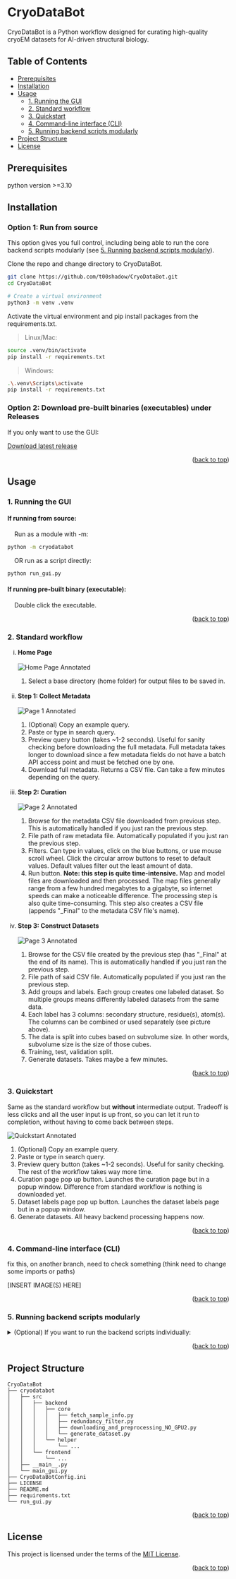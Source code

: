 <a id="readme-top"></a>

# CryoDataBot

CryoDataBot is a Python workflow designed for curating high-quality cryoEM datasets for AI-driven structural biology.

## Table of Contents

- [Prerequisites](#prerequisites)
- [Installation](#installation)
- [Usage](#usage)
  - [1. Running the GUI](#1-running-the-gui)
  - [2. Standard workflow](#2-standard-workflow)
  - [3. Quickstart](#3-quickstart)
  - [4. Command-line interface (CLI)](#4-command-line-interface-cli)
  - [5. Running backend scripts modularly](#5-running-backend-scripts-modularly)
- [Project Structure](#project-structure)
- [License](#license)

## Prerequisites
python version >=3.10

## Installation

### Option 1: Run from source
This option gives you full control, including being able to run the core backend scripts modularly (see [5. Running backend scripts modularly](#5-running-backend-scripts-modularly)).

Clone the repo and change directory to CryoDataBot.
```sh
git clone https://github.com/t00shadow/CryoDataBot.git
cd CryoDataBot

# Create a virtual environment
python3 -m venv .venv
```
Activate the virtual environment and pip install packages from the requirements.txt.

> Linux/Mac:
```sh
source .venv/bin/activate
pip install -r requirements.txt
```

> Windows:
```sh
.\.venv\Scripts\activate
pip install -r requirements.txt
```

### Option 2: Download pre-built binaries (executables) under Releases
If you only want to use the GUI:

[Download latest release](https://github.com/t00shadow/CryoDataBot/releases/latest)

<p align="right">(<a href="#readme-top">back to top</a>)</p>

## Usage
### 1. Running the GUI
#### If running from source:
&nbsp;&nbsp;&nbsp;&nbsp;Run as a module with -m:
```sh
python -m cryodatabot
```
&nbsp;&nbsp;&nbsp;&nbsp;OR run as a script directly:
```sh
python run_gui.py
```

#### If running pre-built binary (executable):
&nbsp;&nbsp;&nbsp;&nbsp;Double click the executable.

<p align="right">(<a href="#readme-top">back to top</a>)</p>

### 2. Standard workflow
<ol type="i">
  <li><b>Home Page</b></li></br>
  <img src="readme_images/home_annotated.png" alt="Home Page Annotated">
  <ol type="1">
    <li>Select a base directory (home folder) for output files to be saved in.</li>
  </ol>

  </br>
  
  <li><b>Step 1: Collect Metadata</b></li></br>
  <img src="readme_images/page1_annotated2.png" alt="Page 1 Annotated">
  <ol type="1">
    <li>(Optional) Copy an example query.</li>
    <li>Paste or type in search query.</li>
    <li>Preview query button (takes ~1-2 seconds). Useful for sanity checking before downloading the full metadata. Full metadata takes longer to download since a few metadata fields do not have a batch API access point and must be fetched one by one.</li>
    <li>Download full metadata. Returns a CSV file. Can take a few minutes depending on the query.</li>
  </ol>

  </br>
  
  <li><b>Step 2: Curation</b></li></br>
  <img src="readme_images/page2_annotated.png" alt="Page 2 Annotated">
  <ol type="1">
    <li>Browse for the metadata CSV file downloaded from previous step. This is automatically handled if you just ran the previous step.</li>
    <li>File path of raw metadata file. Automatically populated if you just ran the previous step.</li>
    <li>Filters. Can type in values, click on the blue buttons, or use mouse scroll wheel. Click the circular arrow buttons to reset to default values. Default values filter out the least amount of data.</li>
    <li>Run button. <b>Note: this step is quite time-intensive.</b> Map and model files are downloaded and then processed. The map files generally range from a few hundred megabytes to a gigabyte, so internet speeds can make a noticeable difference. The processing step is also quite time-consuming. This step also creates a CSV file (appends "_Final" to the metadata CSV file's name).</li>
  </ol>

  </br>
  
  <li><b>Step 3: Construct Datasets</b></li></br>
  <img src="readme_images/page3_annotated2.png" alt="Page 3 Annotated">
  <ol type="1">
    <li>Browse for the CSV file created by the previous step (has "_Final" at the end of its name). This is automatically handled if you just ran the previous step.</li>
    <li>File path of said CSV file. Automatically populated if you just ran the previous step.</li>
    <li>Add groups and labels. Each group creates one labeled dataset. So multiple groups means differently labeled datasets from the same data.</li>
    <li>Each label has 3 columns: secondary structure, residue(s), atom(s). The columns can be combined or used separately (see picture above).</li>
    <li>The data is split into cubes based on subvolume size. In other words, subvolume size is the size of those cubes.</li>
    <li>Training, test, validation split.</li>
    <li>Generate datasets. Takes maybe a few minutes.</li>
  </ol>
</ol>

<p align="right">(<a href="#readme-top">back to top</a>)</p>

### 3. Quickstart
Same as the standard workflow but **without** intermediate output. Tradeoff is less clicks and all the user input is up front, so you can let it run to completion, without having to come back between steps.

![Quickstart Annotated](readme_images/quickstart_annotated.png)
1. (Optional) Copy an example query.
2. Paste or type in search query.
3. Preview query button (takes ~1-2 seconds). Useful for sanity checking. The rest of the workflow takes way more time.
4. Curation page pop up button. Launches the curation page but in a popup window. Difference from standard workflow is nothing is downloaded yet.
5. Dataset labels page pop up button. Launches the dataset labels page but in a popup window.
6. Generate datasets. All heavy backend processing happens now.

<p align="right">(<a href="#readme-top">back to top</a>)</p>

### 4. Command-line interface (CLI)
fix this, on another branch, need to check something (think need to change some imports or paths)

[INSERT IMAGE(S) HERE]

<p align="right">(<a href="#readme-top">back to top</a>)</p>

### 5. Running backend scripts modularly
<details> 
<summary> (Optional) If you want to run the backend scripts individually: </summary>
  
  **This only works if you cloned the repository.**
  
  There are 4 core backend scripts (see <a href="#project-structure">Project Structure</a>). 
  
  _Note: The curation page in the GUI uses 2 of them, hence why the GUI only has 3 pages in the standard workflow._
  
  ```
  python -m cryodatabot.src.backend.core.[backend_script]
  ```
  Options are `fetch_sample_info`, `redundancy_filter`, `downloading_and_preprocessing_NO_GPU2`, and `generate_dataset`. Running as a module, so drop the ".py" suffix.

  Ex)
  ```
  python -m cryodatabot.src.backend.core.fetch_sample_info
  ```

  To change user inputs (parameters, thresholds, paths, etc.), one way is to modify the `main()` function of the target script directly (ex. the `main()` function of `fetch_sample_info.py`), and then run the above command. Each of the 4 core backend scripts has a `main()` function with example usage. 
  
  The other way is edit the config file CryoDataBotConfig.ini (located in the root level directory).

  Ex) fetch_sample_info.py's main() function. Instead of using the config file, you replace those lines with hardcoded values:

  ![Quickstart Annotated](readme_images/main_function.png)

  .ini file (config file):

  ![Quickstart Annotated](readme_images/ini_file.png)


</details>

<p align="right">(<a href="#readme-top">back to top</a>)</p>

## Project Structure

```
CryoDataBot
├── cryodatabot
│   ├── src
│   │   ├── backend
│   │   │   ├── core
│   │   │   │   ├── fetch_sample_info.py
│   │   │   │   ├── redundancy_filter.py
│   │   │   │   ├── downloading_and_preprocessing_NO_GPU2.py
│   │   │   │   └── generate_dataset.py
│   │   │   └── helper
│   │   │       └── ...
│   │   └── frontend
│   │       └── ...
│   ├── __main__.py
│   └── main_gui.py
├── CryoDataBotConfig.ini
├── LICENSE
├── README.md
├── requirements.txt
└── run_gui.py
```

<p align="right">(<a href="#readme-top">back to top</a>)</p>

## License
This project is licensed under the terms of the [MIT License](LICENSE).

<p align="right">(<a href="#readme-top">back to top</a>)</p>


